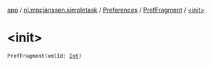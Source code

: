 [app](../../../index.md) / [nl.mpcjanssen.simpletask](../../index.md) / [Preferences](../index.md) / [PrefFragment](index.md) / [&lt;init&gt;](.)

# &lt;init&gt;

`PrefFragment(xmlId: `[`Int`](https://kotlinlang.org/api/latest/jvm/stdlib/kotlin/-int/index.html)`)`